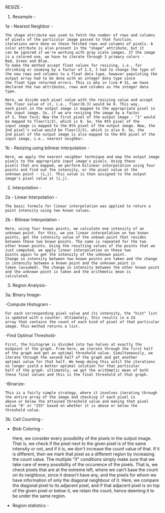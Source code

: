 RESIZE - 

1. Resample -

1a - Nearest Neighbor -

    The shape attribute was used to fetch the number of rows and columns of pixels of the particular image passed to that function.
    iterations were done on these fetched rows and columns of pixels. A color attrbute is also present in the "shape" attribute, but it 
    can be ignored if we're working with gray scale images. If the image is a colored one, we have to iterate through 3 primary colors -     Red, Green and Blue. 
    To make the method accept float values for resizing, i.e., for shrinking or zooming by a factor of 1.3, I had to change the type of 
    the new rows and columns to a float data type, however populating the output array had to be done with an integer data type since 
    the float type returned errors. This is why in line # 31, we have declared the two attributes, rows and columns as the integer data type.
    
    Here, we divide each pixel value with the resizing value and accept the floor value of it, i.e., floor(0.3) would be 0. This way, 
    each pixel in the output image is mapped to the appropriate pixel in the input image. So, if we are resizing the image by a factor 
    of 3, then fx=3; Now the first pixel of the output image - "1" would be mapped to floor(1/3), which is 0. So, the 0th pixel of the 
    input image is mapped to the 0th pixel of the output image. Now, the 2nd pixel's value would be floor(2/3), which is also 0. So, the 
    2nd pixel of the output image is also mapped to the 0th pixel of the input image, i.e., nearest neighbor.
    
    
1b - Resizing using bilinear interpolation -

    Here, we apply the nearest neighbor technique and map the output image pixels to the appropriate input image's pixels. Using these 
    pixels that are mapped, we perform bilinear interpolation using four points and find out the intensity, or the pixel value at the
    unknown point - (i,j). This value is then assigned to the output image's pixel value at (i,j).
    
    
2. Interpolation -

2a - Linear Interpolation -

    The basic formula for linear interpolation was applied to return a point intensity using two known values.
    
2b - Bilinear Interpolation -

    Here, using four known points, we calculate one intensity of an unknown point. For this, we use linear interpolation on two known  
    points, get the intensity value of the unkown point that resides between these two known points. The same is repeated for the two
    other known points. Using the resulting values of the points that we just computed, we apply linear interpolation on these two 
    points again to get the intensity of the unknown point. 
    Change in intensity between two known points are taken and the change in intensity between a known point and the unknown point is       taken (assumed). The change in intensity between the other known point and the unknown point is taken and the arithmetic mean is         calculated.
    
    
    
    
    
    
3. Region Analysis-

3a. Binary Image-

-Compute Histogram -

    For each corresponding pixel value and its intensity, the "hist" list is updated with a counter. Ultimately, this results in a 2d
    array that contains the count of each kind of pixel of that particular image. This method returns a list.
    
    
-Find Optimal Threshold-
    
    First, the histogram is divided into two halves at exactly the midpoint of the graph. From here, we iterate through the first half
    of the graph and get an optimal threshold value. Simultaneously, we iterate through the second half of the graph and get another
    optimal value for that half. We keep doing this until the iterations no longer yield a better optimal solution for that particular
    half of the graph. ultimately, we get the arithmetic mean of both these final values and this is the final threshold of that graph.
    
    
    
-Binarize-

    This is a fairly simple strategy, where it involves iterating through the entire array of the image and checking if each pixel is
    above or below the attained threshold value and making that pixel value "0" or "255" based on whether it is above or below the 
    threshold value.
    

    
3b. Cell Counting -


- Blob Coloring -

    Here, we consider every possibility of the pixels in the output image. That is, we check if the pixel next to the given pixel is of
    the same intensity or not, and if it is, we don't increase the count value of that. If it is different, then we mark that pixel as a 
    different region by increasing the count value.
    The multiple "if" conditions simply make sure that we take care of every possibility of the occurence of the pixels. That is, we
    check pixels that are at the extreme left, where we can't base the count on its neighbour, since it doesn't have any, and the pixels
    for whom we have information of only the diagonal neighbour of it. Here, we compare the diagonal pixel to its adjacent pixel, and 
    if that adjacent pixel is on top of the given pixel or below it, we retain the count, hence deeming it to be under the same region.
    
   

- Region statistics -

    
